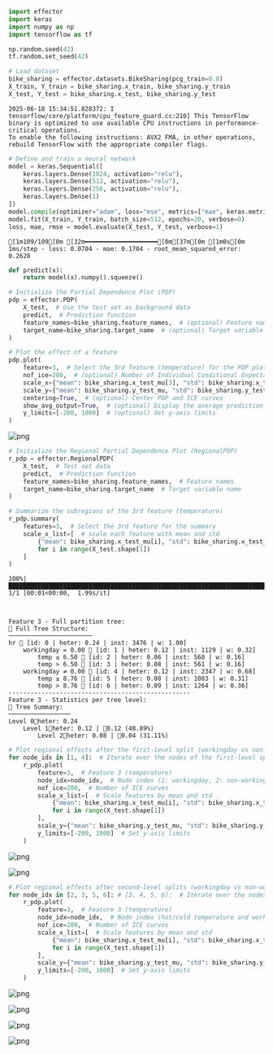 ```python
import effector
import keras
import numpy as np
import tensorflow as tf

np.random.seed(42)
tf.random.set_seed(42)

# Load dataset
bike_sharing = effector.datasets.BikeSharing(pcg_train=0.8)
X_train, Y_train = bike_sharing.x_train, bike_sharing.y_train
X_test, Y_test = bike_sharing.x_test, bike_sharing.y_test
```

    2025-06-18 15:34:51.828372: I tensorflow/core/platform/cpu_feature_guard.cc:210] This TensorFlow binary is optimized to use available CPU instructions in performance-critical operations.
    To enable the following instructions: AVX2 FMA, in other operations, rebuild TensorFlow with the appropriate compiler flags.



```python
# Define and train a neural network
model = keras.Sequential([
    keras.layers.Dense(1024, activation="relu"),
    keras.layers.Dense(512, activation="relu"),
    keras.layers.Dense(256, activation="relu"),
    keras.layers.Dense(1)
])
model.compile(optimizer="adam", loss="mse", metrics=["mae", keras.metrics.RootMeanSquaredError()])
model.fit(X_train, Y_train, batch_size=512, epochs=20, verbose=0)
loss, mae, rmse = model.evaluate(X_test, Y_test, verbose=1)
```

    [1m109/109[0m [32m━━━━━━━━━━━━━━━━━━━━[0m[37m[0m [1m0s[0m 1ms/step - loss: 0.0704 - mae: 0.1704 - root_mean_squared_error: 0.2628



```python
def predict(x):
    return model(x).numpy().squeeze()
```


```python
# Initialize the Partial Dependence Plot (PDP)
pdp = effector.PDP(
    X_test,  # Use the test set as background data
    predict,  # Prediction function
    feature_names=bike_sharing.feature_names,  # (optional) Feature names
    target_name=bike_sharing.target_name  # (optional) Target variable name
)

# Plot the effect of a feature
pdp.plot(
    feature=3,  # Select the 3rd feature (temperature) for the PDP plot
    nof_ice=200,  # (optional) Number of Individual Conditional Expectation (ICE) curves
    scale_x={"mean": bike_sharing.x_test_mu[3], "std": bike_sharing.x_test_std[3]},  # (optional) scale x-axis
    scale_y={"mean": bike_sharing.y_test_mu, "std": bike_sharing.y_test_std},  # (optional) scale y-axis
    centering=True,  # (optional) Center PDP and ICE curves
    show_avg_output=True,  # (optional) Display the average prediction
    y_limits=[-200, 1000]  # (optional) Set y-axis limits
)
```


    
![png](readme_example_files/readme_example_3_0.png)
    



```python
# Initialize the Regional Partial Dependence Plot (RegionalPDP)
r_pdp = effector.RegionalPDP(
    X_test,  # Test set data
    predict,  # Prediction function
    feature_names=bike_sharing.feature_names,  # Feature names
    target_name=bike_sharing.target_name  # Target variable name
)

# Summarize the subregions of the 3rd feature (temperature)
r_pdp.summary(
    features=3,  # Select the 3rd feature for the summary
    scale_x_list=[  # scale each feature with mean and std
        {"mean": bike_sharing.x_test_mu[i], "std": bike_sharing.x_test_std[i]}
        for i in range(X_test.shape[1])
    ]
)
```

    100%|███████████████████████████████████████████████████████████████████████████████████████████████████████████████████████████████████████████████████████████████████████████████████████████████████████████████████████████████████████████████████████| 1/1 [00:01<00:00,  1.99s/it]

    
    
    Feature 3 - Full partition tree:
    🌳 Full Tree Structure:
    ───────────────────────
    hr 🔹 [id: 0 | heter: 0.24 | inst: 3476 | w: 1.00]
        workingday = 0.00 🔹 [id: 1 | heter: 0.12 | inst: 1129 | w: 0.32]
            temp ≤ 6.50 🔹 [id: 2 | heter: 0.06 | inst: 568 | w: 0.16]
            temp > 6.50 🔹 [id: 3 | heter: 0.08 | inst: 561 | w: 0.16]
        workingday ≠ 0.00 🔹 [id: 4 | heter: 0.12 | inst: 2347 | w: 0.68]
            temp ≤ 8.76 🔹 [id: 5 | heter: 0.08 | inst: 1083 | w: 0.31]
            temp > 8.76 🔹 [id: 6 | heter: 0.09 | inst: 1264 | w: 0.36]
    --------------------------------------------------
    Feature 3 - Statistics per tree level:
    🌳 Tree Summary:
    ─────────────────
    Level 0🔹heter: 0.24
        Level 1🔹heter: 0.12 | 🔻0.12 (48.89%)
            Level 2🔹heter: 0.08 | 🔻0.04 (31.11%)
    
    


    



```python
# Plot regional effects after the first-level split (workingday vs non-workingday)
for node_idx in [1, 4]:  # Iterate over the nodes of the first-level split
    r_pdp.plot(
        feature=3,  # Feature 3 (temperature)
        node_idx=node_idx,  # Node index (1: workingday, 2: non-workingday)
        nof_ice=200,  # Number of ICE curves
        scale_x_list=[  # Scale features by mean and std
            {"mean": bike_sharing.x_test_mu[i], "std": bike_sharing.x_test_std[i]}
            for i in range(X_test.shape[1])
        ],
        scale_y={"mean": bike_sharing.y_test_mu, "std": bike_sharing.y_test_std},  # Scale the target
        y_limits=[-200, 1000]  # Set y-axis limits
    )
```


    
![png](readme_example_files/readme_example_5_0.png)
    



    
![png](readme_example_files/readme_example_5_1.png)
    



```python
# Plot regional effects after second-level splits (workingday vs non-workingday and hot vs cold temperature)
for node_idx in [2, 3, 5, 6]: # [3, 4, 5, 6]:  # Iterate over the nodes of the second-level splits
    r_pdp.plot(
        feature=3,  # Feature 3 (temperature)
        node_idx=node_idx,  # Node index (hot/cold temperature and workingday/non-workingday)
        nof_ice=200,  # Number of ICE curves
        scale_x_list=[  # Scale features by mean and std
            {"mean": bike_sharing.x_test_mu[i], "std": bike_sharing.x_test_std[i]}
            for i in range(X_test.shape[1])
        ],
        scale_y={"mean": bike_sharing.y_test_mu, "std": bike_sharing.y_test_std},  # Scale target
        y_limits=[-200, 1000]  # Set y-axis limits
    )
```


    
![png](readme_example_files/readme_example_6_0.png)
    



    
![png](readme_example_files/readme_example_6_1.png)
    



    
![png](readme_example_files/readme_example_6_2.png)
    



    
![png](readme_example_files/readme_example_6_3.png)
    



```python

```
